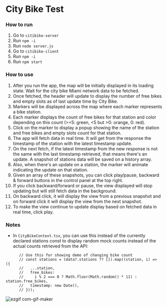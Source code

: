 # City Bike Test


### How to run
1. Go to `citibike-server`
2. Run `npm -i`
3. Run `node server.js`
4. Go to `citibike-client`
5. Run `npm -i`
6. Run `npm start`

### How to use
1. After you run the app, the map will be initially displayed in its loading state. Wait for the city bike Miami network data to be fetched.
2. Once fetched, the header will update to display the number of free bikes and empty slots as of last update time by City Bike.
3. Markers will be displayed across the map where each marker represents a bike station.
4. Each marker displays the count of free bikes for that station and color depending on this count (>=5: green, <5 but >0: orange, 0: red).
5. Click on the marker to display a popup showing the name of the station and free bikes and empty slots count for that station.
6. The app will fetch data in real time. It will get from the response the timestamp of the station with the latest timestamp update.
7. On the next fetch, if the latest timestamp from the new response is not the same with the last timestamp retrieved, that means there's an update. A snapshot of stations data will be saved on a history array.
8. Also, when there's an update on a station, the marker will animate indicating the update on that station.
9. Given an array of these snapshots, you can click play/pause, backward & forward buttons in the control panel at the top right. 
10. If you click backward/forward or pause, the view displayed will stop updating but will still fetch data in the background. 
11. On backward click, it will display the view from a previous snapshot and on forward click it will display the view from the next snapshot. 
12. To make the view continue to update display based on fetched data in real time, click play.

### Notes
- In `CityBikeContext.tsx`, you can use this instead of the currently declared stations const to display random mock counts instead of the actual counts retrieved from the API:
```
      // Use this for showing demo of changing bike count
      // const stations = (data?.stations ?? []).map((station, i) => ({
      //   ...station,
      //   free_bikes:
      //     i % 2 === 0 ? Math.floor(Math.random() * 11) : station.free_bikes,
      //   timestamp: new Date(),
      // }));
```

![ezgif com-gif-maker](https://user-images.githubusercontent.com/18611852/138398952-c7b4c8de-00b1-4042-aaea-93409d93cfdb.gif)





